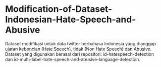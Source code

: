 # Modification-of-Dataset-Indonesian-Hate-Speech-and-Abusive
Dataset modifikasi untuk data twitter berbahasa Indonesia yang dianggap ujaran kebencian (Hate Speech), tidak (Non Hate Speech) dan Abusive.
Dataset yang digunakan berasal dari repositori: id-hatespeech-detection dan id-multi-label-hate-speech-and-abusive-language-detection.
